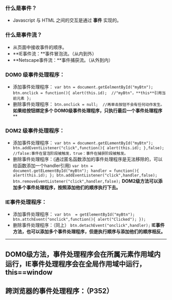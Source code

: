 ### 什么是事件？
- Javascript 与 HTML 之间的交互是通过 **事件** 实现的。

### 什么是事件流？
- 从页面中接收事件的顺序。
- **IE事件流：**事件冒泡流。（从内到外）
- **Netscape事件流：**事件捕获流。（从外到内）

### DOM0 级事件处理程序：
- 添加事件处理程序：
`var btn = document.getEelmentById("myBtn");
 btn.onclick = function(){
    alert(this.id);  //"myBtn"，**this**引用当前元素
  };`
- 删除事件处理程序：
`btn.onclick = null;  //再单击按钮不会有任何动作发生。`
**如果给按钮绑定多个 DOM0级事件处理程序，只执行最后一个事件处理程序****

### DOM2 级事件处理程序：
- 添加事件处理程序：
`var btn = document.getELementById("myBtn");
 btn.addEventListener("click",function(){
    alert(this.id);
 },false);  //false:事件在冒泡阶段被触发，true：事件在捕获阶段被触发。`
- 删除事件处理程序：(通过匿名函数添加的事件处理程序是无法移除的，可以给函数添加一个handler引用)
`var btn = document.getELementById("myBtn");
 handler = function(){
    alert(this.id);
 };
 btn.addEventListener("click",handler,false); 
 btn.removeEventListener("click",handler,false);`
**DOM2级方法可以添加多个事件处理程序，按照添加他们的顺序执行下去。**

### IE事件处理程序：
- 添加事件处理程序：
`var btn  = getElementById("myBtn");
 btn.attchEvent("onclick",function(){
    alert("Clicked");
 });`
- 删除事件处理程序：（同上）
 `btn.detachEvent("onclick",handler);`
**IE事件方法，也可以添加多个事件处理程序，但是执行顺序与添加他们的顺序相反。**
---
**DOM0级方法，事件处理程序会在所属元素作用域内运行，IE事件处理程序会在全局作用域中运行，this==window**
---

## 跨浏览器的事件处理程序：（P352）